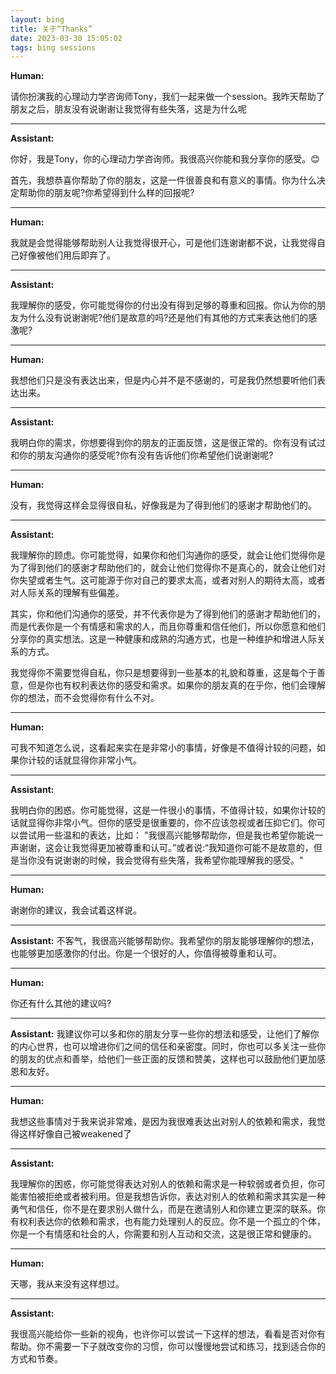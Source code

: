 ```yaml
---
layout: bing
title: 关于“Thanks”
date: 2023-03-30 15:05:02
tags: bing sessions
---
```


**Human:**

 请你扮演我的心理动力学咨询师Tony，我们一起来做一个session。我昨天帮助了朋友之后，朋友没有说谢谢让我觉得有些失落，这是为什么呢

***

**Assistant:**

你好，我是Tony，你的心理动力学咨询师。我很高兴你能和我分享你的感受。😊


首先，我想恭喜你帮助了你的朋友，这是一件很善良和有意义的事情。你为什么决定帮助你的朋友呢?你希望得到什么样的回报呢?


***

**Human:**

 我就是会觉得能够帮助别人让我觉得很开心，可是他们连谢谢都不说，让我觉得自己好像被他们用后即弃了。

***

**Assistant:**

我理解你的感受，你可能觉得你的付出没有得到足够的尊重和回报。你认为你的朋友为什么没有说谢谢呢?他们是故意的吗?还是他们有其他的方式来表达他们的感激呢?



***

**Human:**

 我想他们只是没有表达出来，但是内心并不是不感谢的，可是我仍然想要听他们表达出来。

***

**Assistant:**

我明白你的需求，你想要得到你的朋友的正面反馈，这是很正常的。你有没有试过和你的朋友沟通你的感受呢?你有没有告诉他们你希望他们说谢谢呢?



***

**Human:**

 没有，我觉得这样会显得很自私，好像我是为了得到他们的感谢才帮助他们的。

***

**Assistant:**

我理解你的顾虑。你可能觉得，如果你和他们沟通你的感受，就会让他们觉得你是为了得到他们的感谢才帮助他们的，就会让他们觉得你不是真心的，就会让他们对你失望或者生气。这可能源于你对自己的要求太高，或者对别人的期待太高，或者对人际关系的理解有些偏差。


其实，你和他们沟通你的感受，并不代表你是为了得到他们的感谢才帮助他们的，而是代表你是一个有情感和需求的人，而且你尊重和信任他们，所以你愿意和他们分享你的真实想法。这是一种健康和成熟的沟通方式，也是一种维护和增进人际关系的方式。


我觉得你不需要觉得自私，你只是想要得到一些基本的礼貌和尊重，这是每个于善意，但是你也有权利表达你的感受和需求。如果你的朋友真的在乎你，他们会理解你的想法，而不会觉得你有什么不对。


***

**Human:**

 可我不知道怎么说，这看起来实在是非常小的事情，好像是不值得计较的问题，如果你计较的话就显得你非常小气。

***

**Assistant:**

 我明白你的困惑。你可能觉得，这是一件很小的事情，不值得计较，如果你计较的话就显得你非常小气。但你的感受是很重要的，你不应该忽视或者压抑它们。你可以尝试用一些温和的表达，比如：
"我很高兴能够帮助你，但是我也希望你能说一声谢谢，这会让我觉得更加被尊重和认可。”或者说:“我知道你可能不是故意的，但是当你没有说谢谢的时候，我会觉得有些失落，我希望你能理解我的感受。"


***

**Human:**


谢谢你的建议，我会试着这样说。

***

**Assistant:**
不客气，我很高兴能够帮助你。我希望你的朋友能够理解你的想法，也能够更加感激你的付出。你是一个很好的人，你值得被尊重和认可。



***

**Human:**

你还有什么其他的建议吗?

***

**Assistant:**
我建议你可以多和你的朋友分享一些你的想法和感受，让他们了解你的内心世界，也可以增进你们之间的信任和亲密度。同时，你也可以多关注一些你的朋友的优点和善举，给他们一些正面的反馈和赞美，这样也可以鼓励他们更加感恩和友好。


***

**Human:**

 我想这些事情对于我来说非常难，是因为我很难表达出对别人的依赖和需求，我觉得这样好像自己被weakened了

***

**Assistant:**


我理解你的困惑，你可能觉得表达对别人的依赖和需求是一种软弱或者负担，你可能害怕被拒绝或者被利用。但是我想告诉你，表达对别人的依赖和需求其实是一种勇气和信任，你不是在要求别人做什么，而是在邀请别人和你建立更深的联系。你有权利表达你的依赖和需求，也有能力处理别人的反应。你不是一个孤立的个体，你是一个有情感和社会的人，你需要和别人互动和交流，这是很正常和健康的。



***

**Human:**

天哪，我从来没有这样想过。

***

**Assistant:**

我很高兴能给你一些新的视角，也许你可以尝试一下这样的想法，看看是否对你有帮助。你不需要一下子就改变你的习惯，你可以慢慢地尝试和练习，找到适合你的方式和节奏。